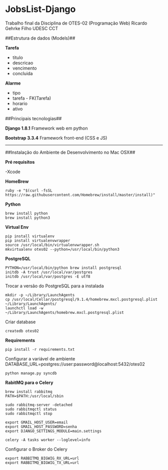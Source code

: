 # JobsList-Django

Trabalho final da Disciplina de OTES-02 (Programação Web)
Ricardo Gehrke Filho
UDESC CCT

##Estrutura de dados (Models)##

**Tarefa**

- titulo
- descricao
- vencimento
- concluida

**Alarme**

- tipo
- tarefa - FK(Tarefa)
- horario
- ativo


##Principais tecnologias##

**Django 1.8.1**
Framework web em python

**Bootstrap 3.3.4**
Framework front-end (CSS e JS)


---


##Instalação do Ambiente de Desenvolvimento no Mac OSX##

**Pré requisitos**

-Xcode


**HomeBrew**

```
ruby -e "$(curl -fsSL https://raw.githubusercontent.com/Homebrew/install/master/install)"
```

**Python**
```
brew install python
brew install python3
```

**Virtual Env**

```
pip install virtualenv
pip install virtualenvwrapper
source /usr/local/bin/virtualenvwrapper.sh
mkvirtualenv otes02 --python=/usr/local/bin/python3
```

**PostgreSQL**

```
PYTHON=/usr/local/bin/python brew install postgresql
initdb -A trust /usr/local/var/postgres
initdb /usr/local/var/postgres -E utf8
```

Trocar a versão do PostgreSQL para a instalada
```
mkdir -p ~/Library/LaunchAgents
cp /usr/local/Cellar/postgresql/9.1.4/homebrew.mxcl.postgresql.plist ~/Library/LaunchAgents/
launchctl load -w ~/Library/LaunchAgents/homebrew.mxcl.postgresql.plist

```

Criar database
```
createdb otes02
```

**Requirements**
```
pip install -r requirements.txt
```

Configurar a variável de ambiente DATABASE_URL=postgres://user:password@localhost:5432/otes02

```
python manage.py syncdb
```

**RabitMQ para o Celery**
```
brew install rabbitmq
PATH=$PATH:/usr/local/sbin
```

```
sudo rabbitmq-server -detached
sudo rabbitmqctl status
sudo rabbitmqctl stop
```

```
export GMAIL_HOST_USER=email
export GMAIL_HOST_PASSWORD=senha
export DJANGO_SETTINGS_MODULE=main.settings

celery -A tasks worker --loglevel=info
```

Configurar o Broker do Celery
```
export RABBITMQ_BIGWIG_RX_URL=url
export RABBITMQ_BIGWIG_TX_URL=url
```
